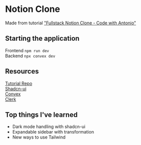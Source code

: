 # Notion Clone

Made from tutorial ["Fullstack Notion Clone - Code with Antonio"](https://www.youtube.com/watch?v=0OaDyjB9Ib8&ab_channel=CodeWithAntonio)

## Starting the application

Frontend `npm run dev`\
Backend `npx convex dev`

## Resources

[Tutorial Repo](https://github.com/AntonioErdeljac/notion-clone-tutorial/tree/master)\
[Shadcn-ui](https://ui.shadcn.com/)\
[Convex](https://www.convex.dev/)\
[Clerk](https://clerk.com/)

## Top things I've learned 

- Dark mode handling with shadcn-ui
- Expandable sidebar with transformation
- New ways to use Tailwind 
